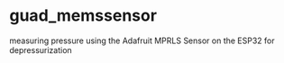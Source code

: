 # guad_memssensor
measuring pressure using the Adafruit MPRLS Sensor on the ESP32 for depressurization
